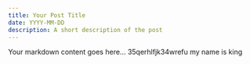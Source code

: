 ```yaml
---
title: Your Post Title
date: YYYY-MM-DD
description: A short description of the post
---
```

Your markdown content goes here...
35qerhlfjk34wrefu my name is king
